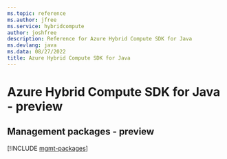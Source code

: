 ```yaml
---
ms.topic: reference
ms.author: jfree
ms.service: hybridcompute
author: joshfree
description: Reference for Azure Hybrid Compute SDK for Java
ms.devlang: java
ms.data: 08/27/2022
title: Azure Hybrid Compute SDK for Java
---
```

# Azure Hybrid Compute SDK for Java - preview

## Management packages - preview
[!INCLUDE [mgmt-packages](hybrid-compute-mgmt-index.md)]